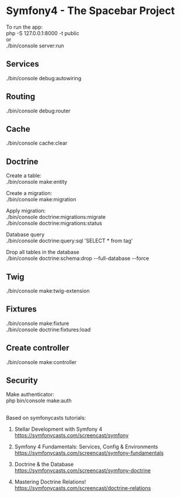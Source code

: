 # Symfony4 - The Spacebar Project

To run the app: <br />
php -S 127.0.0.1:8000 -t public 
<br />or <br />
./bin/console server:run

## Services
./bin/console debug:autowiring

## Routing
./bin/console debug:router

## Cache
./bin/console cache:clear

## Doctrine
Create a table: <br />
./bin/console make:entity <br />

Create a migration: <br />
./bin/console make:migration

Apply migration: <br />
./bin/console doctrine:migrations:migrate <br />
./bin/console doctrine:migrations:status

Database query <br />
./bin/console doctrine:query:sql 'SELECT * from tag'

Drop all tables in the database <br />
./bin/console doctrine:schema:drop --full-database --force

## Twig
./bin/console make:twig-extension

## Fixtures
./bin/console make:fixture<br />
./bin/console doctrine:fixtures:load

## Create controller
./bin/console make:controller

## Security
Make authenticator:<br />
php bin/console make:auth

##
Based on symfonycasts tutorials:
1. Stellar Development with Symfony 4
https://symfonycasts.com/screencast/symfony

2. Symfony 4 Fundamentals: Services, Config & Environments
https://symfonycasts.com/screencast/symfony-fundamentals

3. Doctrine & the Database
https://symfonycasts.com/screencast/symfony-doctrine

4. Mastering Doctrine Relations!
https://symfonycasts.com/screencast/doctrine-relations

